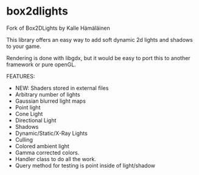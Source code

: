 box2dlights
===========

Fork of Box2DLights by Kalle Hämäläinen

This library offers an easy way to add soft dynamic 2d lights and shadows to your game.

Rendering is done with libgdx, but it would be easy to port this to another framework or pure openGL.

FEATURES:
* NEW: Shaders stored in external files
* Arbitrary number of lights
* Gaussian blurred light maps
* Point light
* Cone Light
* Directional Light
* Shadows
* Dynamic/Static/X-Ray Lights
* Culling
* Colored ambient light
* Gamma corrected colors.
* Handler class to do all the work.
* Query method for testing is point inside of light/shadow
